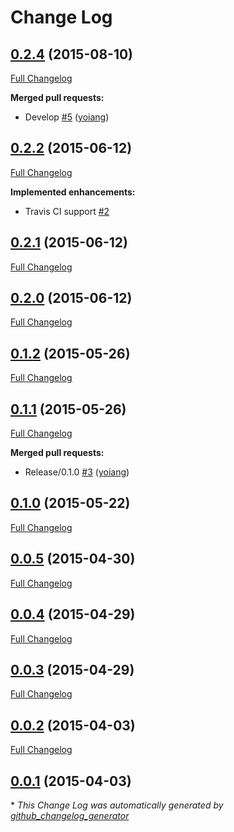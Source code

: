 # Change Log

## [0.2.4](https://github.com/Adorkable/BingAPIiOS/tree/0.2.4) (2015-08-10)
[Full Changelog](https://github.com/Adorkable/BingAPIiOS/compare/0.2.2...0.2.4)

**Merged pull requests:**

- Develop [\#5](https://github.com/Adorkable/BingAPIiOS/pull/5) ([yoiang](https://github.com/yoiang))

## [0.2.2](https://github.com/Adorkable/BingAPIiOS/tree/0.2.2) (2015-06-12)
[Full Changelog](https://github.com/Adorkable/BingAPIiOS/compare/0.2.1...0.2.2)

**Implemented enhancements:**

- Travis CI support [\#2](https://github.com/Adorkable/BingAPIiOS/issues/2)

## [0.2.1](https://github.com/Adorkable/BingAPIiOS/tree/0.2.1) (2015-06-12)
[Full Changelog](https://github.com/Adorkable/BingAPIiOS/compare/0.2.0...0.2.1)

## [0.2.0](https://github.com/Adorkable/BingAPIiOS/tree/0.2.0) (2015-06-12)
[Full Changelog](https://github.com/Adorkable/BingAPIiOS/compare/0.1.2...0.2.0)

## [0.1.2](https://github.com/Adorkable/BingAPIiOS/tree/0.1.2) (2015-05-26)
[Full Changelog](https://github.com/Adorkable/BingAPIiOS/compare/0.1.1...0.1.2)

## [0.1.1](https://github.com/Adorkable/BingAPIiOS/tree/0.1.1) (2015-05-26)
[Full Changelog](https://github.com/Adorkable/BingAPIiOS/compare/0.1.0...0.1.1)

**Merged pull requests:**

- Release/0.1.0 [\#3](https://github.com/Adorkable/BingAPIiOS/pull/3) ([yoiang](https://github.com/yoiang))

## [0.1.0](https://github.com/Adorkable/BingAPIiOS/tree/0.1.0) (2015-05-22)
[Full Changelog](https://github.com/Adorkable/BingAPIiOS/compare/0.0.5...0.1.0)

## [0.0.5](https://github.com/Adorkable/BingAPIiOS/tree/0.0.5) (2015-04-30)
[Full Changelog](https://github.com/Adorkable/BingAPIiOS/compare/0.0.4...0.0.5)

## [0.0.4](https://github.com/Adorkable/BingAPIiOS/tree/0.0.4) (2015-04-29)
[Full Changelog](https://github.com/Adorkable/BingAPIiOS/compare/0.0.3...0.0.4)

## [0.0.3](https://github.com/Adorkable/BingAPIiOS/tree/0.0.3) (2015-04-29)
[Full Changelog](https://github.com/Adorkable/BingAPIiOS/compare/0.0.2...0.0.3)

## [0.0.2](https://github.com/Adorkable/BingAPIiOS/tree/0.0.2) (2015-04-03)
[Full Changelog](https://github.com/Adorkable/BingAPIiOS/compare/0.0.1...0.0.2)

## [0.0.1](https://github.com/Adorkable/BingAPIiOS/tree/0.0.1) (2015-04-03)


\* *This Change Log was automatically generated by [github_changelog_generator](https://github.com/skywinder/Github-Changelog-Generator)*